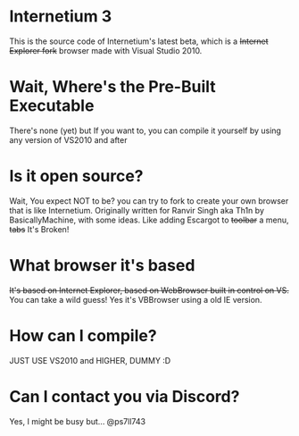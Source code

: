 # Internetium 3
This is the source code of Internetium's latest beta, which is a ~~Internet Explorer fork~~ browser made with Visual Studio 2010. 

# Wait, Where's the Pre-Built Executable
There's none (yet) but If you want to, you can compile it yourself by using any version of VS2010 and after

# Is it open source?
Wait, You expect NOT to be? you can try to fork to create your own browser that is like Internetium. Originally written for Ranvir Singh aka Th1n by BasicallyMachine, with some ideas. Like adding Escargot to ~~toolbar~~ a menu, ~~tabs~~ It's Broken!

# What browser it's based
~~It's based on Internet Explorer, based on WebBrowser built in control on VS.~~ You can take a wild guess! Yes it's VBBrowser using a old IE version. 

# How can I compile?
JUST USE VS2010 and HIGHER, DUMMY :D

# Can I contact you via Discord?
Yes, I might be busy but... @ps7ll743
